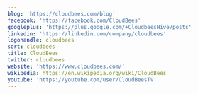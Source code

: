 ```yaml
---
blog: 'https://cloudbees.com/blog'
facebook: 'https://facebook.com/CloudBees'
googleplus: 'https://plus.google.com/+CloudbeesHive/posts'
linkedin: 'https://linkedin.com/company/cloudbees'
logohandle: cloudbees
sort: cloudbees
title: CloudBees
twitter: cloudbees
website: 'https://www.cloudbees.com/'
wikipedia: https://en.wikipedia.org/wiki/CloudBees
youtube: 'https://youtube.com/user/CloudBeesTV'
---
```

